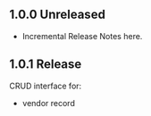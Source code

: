 ## 1.0.0 Unreleased
* Incremental Release Notes here.

## 1.0.1 Release
CRUD interface for:
* vendor record
